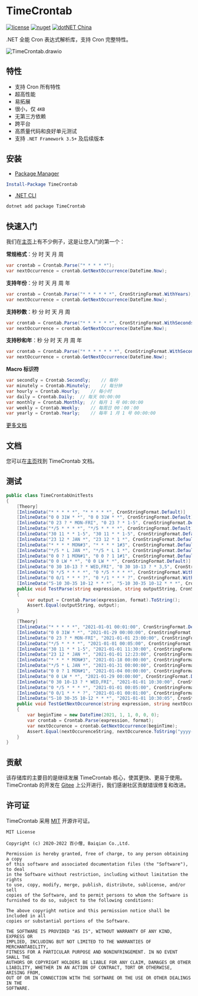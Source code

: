 # TimeCrontab

[![license](https://img.shields.io/badge/license-MIT-orange?cacheSeconds=10800)](https://gitee.com/dotnetchina/TimeCrontab/blob/master/LICENSE) [![nuget](https://img.shields.io/nuget/v/TimeCrontab.svg?cacheSeconds=10800)](https://www.nuget.org/packages/TimeCrontab) [![dotNET China](https://img.shields.io/badge/organization-dotNET%20China-yellow?cacheSeconds=10800)](https://gitee.com/dotnetchina)

.NET 全能 Cron 表达式解析库，支持 Cron 完整特性。

![TimeCrontab.drawio](https://gitee.com/dotnetchina/TimeCrontab/raw/master/drawio/TimeCrontab.drawio.png "TimeCrontab.drawio.png")

## 特性

- 支持 Cron 所有特性
- 超高性能
- 易拓展
- 很小，仅 `4KB`
- 无第三方依赖
- 跨平台
- 高质量代码和良好单元测试
- 支持 `.NET Framework 3.5+` 及后续版本

## 安装

- [Package Manager](https://www.nuget.org/packages/TimeCrontab)

```powershell
Install-Package TimeCrontab
```

- [.NET CLI](https://www.nuget.org/packages/TimeCrontab)

```powershell
dotnet add package TimeCrontab
```

## 快速入门

我们在[主页](./samples)上有不少例子，这是让您入门的第一个：

**常规格式**：分 时 天 月 周

```cs
var crontab = Crontab.Parse("* * * * *");
var nextOccurrence = crontab.GetNextOccurrence(DateTime.Now);
```

**支持年份**：分 时 天 月 周 年

```cs
var crontab = Crontab.Parse("* * * * * *", CronStringFormat.WithYears);
var nextOccurrence = crontab.GetNextOccurrence(DateTime.Now);
```

**支持秒数**：秒 分 时 天 月 周

```cs
var crontab = Crontab.Parse("* * * * * *", CronStringFormat.WithSeconds);
var nextOccurrence = crontab.GetNextOccurrence(DateTime.Now);
```

**支持秒和年**：秒 分 时 天 月 周 年

```cs
var crontab = Crontab.Parse("* * * * * * *", CronStringFormat.WithSecondsAndYears);
var nextOccurrence = crontab.GetNextOccurrence(DateTime.Now);
```

**Macro 标识符**

```cs
var secondly = Crontab.Secondly;    // 每秒
var minutely = Crontab.Minutely;    // 每分钟
var hourly = Crontab.Hourly;    // 每小时
var daily = Crontab.Daily;  // 每天 00:00:00
var monthly = Crontab.Monthly;  // 每月 1 号 00:00:00
var weekly = Crontab.Weekly;    // 每周日 00：00：00
var yearly = Crontab.Yearly;    // 每年 1 月 1 号 00:00:00
```

[更多文档](./docs)

## 文档

您可以在[主页](./docs)找到 TimeCrontab 文档。

## 测试

```cs
public class TimeCrontabUnitTests
{
    [Theory]
    [InlineData("* * * * *", "* * * * *", CronStringFormat.Default)]
    [InlineData("0 0 31W * *", "0 0 31W * *", CronStringFormat.Default)]
    [InlineData("0 23 ? * MON-FRI", "0 23 ? * 1-5", CronStringFormat.Default)]
    [InlineData("*/5 * * * *", "*/5 * * * *", CronStringFormat.Default)]
    [InlineData("30 11 * * 1-5", "30 11 * * 1-5", CronStringFormat.Default)]
    [InlineData("23 12 * JAN *", "23 12 * 1 *", CronStringFormat.Default)]
    [InlineData("* * * * MON#3", "* * * * 1#3", CronStringFormat.Default)]
    [InlineData("*/5 * L JAN *", "*/5 * L 1 *", CronStringFormat.Default)]
    [InlineData("0 0 ? 1 MON#1", "0 0 ? 1 1#1", CronStringFormat.Default)]
    [InlineData("0 0 LW * *", "0 0 LW * *", CronStringFormat.Default)]
    [InlineData("0 30 10-13 ? * WED,FRI", "0 30 10-13 ? * 3,5", CronStringFormat.WithSeconds)]
    [InlineData("0 */5 * * * *", "0 */5 * * * *", CronStringFormat.WithSeconds)]
    [InlineData("0 0/1 * * * ?", "0 */1 * * * ?", CronStringFormat.WithSeconds)]
    [InlineData("5-10 30-35 10-12 * * *", "5-10 30-35 10-12 * * *", CronStringFormat.WithSeconds)]
    public void TestParse(string expression, string outputString, CronStringFormat format)
    {
        var output = Crontab.Parse(expression, format).ToString();
        Assert.Equal(outputString, output);
    }

    [Theory]
    [InlineData("* * * * *", "2021-01-01 00:01:00", CronStringFormat.Default)]
    [InlineData("0 0 31W * *", "2021-01-29 00:00:00", CronStringFormat.Default)]
    [InlineData("0 23 ? * MON-FRI", "2021-01-01 23:00:00", CronStringFormat.Default)]
    [InlineData("*/5 * * * *", "2021-01-01 00:05:00", CronStringFormat.Default)]
    [InlineData("30 11 * * 1-5", "2021-01-01 11:30:00", CronStringFormat.Default)]
    [InlineData("23 12 * JAN *", "2021-01-01 12:23:00", CronStringFormat.Default)]
    [InlineData("* * * * MON#3", "2021-01-18 00:00:00", CronStringFormat.Default)]
    [InlineData("*/5 * L JAN *", "2021-01-31 00:00:00", CronStringFormat.Default)]
    [InlineData("0 0 ? 1 MON#1", "2021-01-04 00:00:00", CronStringFormat.Default)]
    [InlineData("0 0 LW * *", "2021-01-29 00:00:00", CronStringFormat.Default)]
    [InlineData("0 30 10-13 ? * WED,FRI", "2021-01-01 10:30:00", CronStringFormat.WithSeconds)]
    [InlineData("0 */5 * * * *", "2021-01-01 00:05:00", CronStringFormat.WithSeconds)]
    [InlineData("0 0/1 * * * ?", "2021-01-01 00:01:00", CronStringFormat.WithSeconds)]
    [InlineData("5-10 30-35 10-12 * * *", "2021-01-01 10:30:05", CronStringFormat.WithSeconds)]
    public void TestGetNextOccurence(string expression, string nextOccurenceString, CronStringFormat format)
    {
        var beginTime = new DateTime(2021, 1, 1, 0, 0, 0);
        var crontab = Crontab.Parse(expression, format);
        var nextOccurence = crontab.GetNextOccurrence(beginTime);
        Assert.Equal(nextOccurenceString, nextOccurence.ToString("yyyy-MM-dd HH:mm:ss"));
    }
}
```

## 贡献

该存储库的主要目的是继续发展 TimeCrontab 核心，使其更快、更易于使用。TimeCrontab 的开发在 [Gitee](https://gitee.com/dotnetchina/TimeCrontab) 上公开进行，我们感谢社区贡献错误修复和改进。

## 许可证

TimeCrontab 采用 [MIT](./LICENSE) 开源许可证。

```
MIT License

Copyright (c) 2020-2022 百小僧, Baiqian Co.,Ltd.

Permission is hereby granted, free of charge, to any person obtaining a copy
of this software and associated documentation files (the "Software"), to deal
in the Software without restriction, including without limitation the rights
to use, copy, modify, merge, publish, distribute, sublicense, and/or sell
copies of the Software, and to permit persons to whom the Software is
furnished to do so, subject to the following conditions:

The above copyright notice and this permission notice shall be included in all
copies or substantial portions of the Software.

THE SOFTWARE IS PROVIDED "AS IS", WITHOUT WARRANTY OF ANY KIND, EXPRESS OR
IMPLIED, INCLUDING BUT NOT LIMITED TO THE WARRANTIES OF MERCHANTABILITY,
FITNESS FOR A PARTICULAR PURPOSE AND NONINFRINGEMENT. IN NO EVENT SHALL THE
AUTHORS OR COPYRIGHT HOLDERS BE LIABLE FOR ANY CLAIM, DAMAGES OR OTHER
LIABILITY, WHETHER IN AN ACTION OF CONTRACT, TORT OR OTHERWISE, ARISING FROM,
OUT OF OR IN CONNECTION WITH THE SOFTWARE OR THE USE OR OTHER DEALINGS IN THE
SOFTWARE.
```
